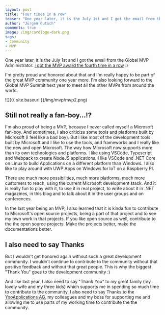 ```yaml
---
layout: post
title: "Four times in a row"
teaser: "One year later, it is the July 1st and I got the email from the Global MVP Administrator. I got the MVP award the fourth time in a row :) I'm pretty proud and honored about that and I'm happy to be part of the great MVP community one more year. I'm also looking forward to the Global MVP Summit next year to meet all the other MVPs from around the world."
author: "Jürgen Gutsch"
comments: true
image: /img/cardlogo-dark.png
tags: 
- Community
- MVP
---
```


One year later, it is the July 1st and I got the email from the Global MVP Administrator. [I got the MVP award the fourth time in a row](https://mvp.microsoft.com/en-us/PublicProfile/5001508) :)

I'm pretty proud and honored about that and I'm really happy to be part of the great MVP community one year more. I'm also looking forward to the Global MVP Summit next year to meet all the other MVPs from around the world.

![]({{ site.baseurl }}/img/mvp/mvp2.png)

## Still not really a fan-boy...!?

I'm also proud of being a MVP, because I never called myself a Microsoft fan-boy. And sometimes, I also criticize some tools and platforms built by Microsoft (I feel like a bad boy). But I like most of the development tools built by Microsoft and I like to use the tools, and frameworks and I really like the new and open Microsoft. The way how Microsoft now supports more than its own technologies and platforms. I like using VSCode, Typescript and Webpack to create NodeJS applications. I like VSCode and .NET Core on Linux to build Applications on a different platform than Windows. I also like to play around with UWP Apps on Windows for IoT on a Raspberry PI.

There are much more possibilities, much more platforms, much more customers to reach, using the current Microsoft development stack. And it is really fun to play with it, to use it in real project, to write about it in .NET magazines, in this blog and to talk about it in the user groups and on conferences.

In the last year being an MVP, I also learned that it is kinda fun to contribute to Microsoft's open source projects, being a part of that project and to see my own work in that projects. If you like open source as well, contribute to the the open source projects. Make the projects better, make the documentations better. 

## I also need to say Thanks

But I wouldn't get honored again without such a great development community. I wouldn't continue to contribute to the community without that positive feedback and without that great people. This is why the biggest "Thank You" goes to the development community :)

And like last year, I also need to say "Thank You" to my great family (my lovely wife and my three kids) which supports me in spending so much time to contribute to the community. I also need to say Thanks to the [YooApplications AG](http://yooapps.com), my colleagues and my boss for supporting me and allowing me to use parts of my working time to contribute the the community. 
